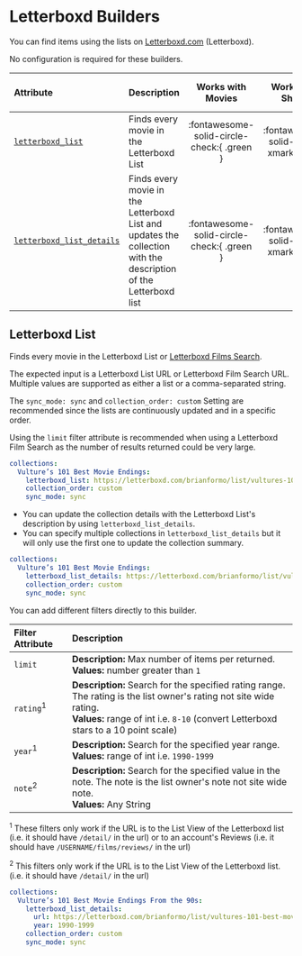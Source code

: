 # Letterboxd Builders

You can find items using the lists on [Letterboxd.com](https://letterboxd.com/) (Letterboxd). 

No configuration is required for these builders.

| Attribute                                     | Description                                                                                                     |             Works with Movies              |             Works with Shows             |    Works with Playlists and Custom Sort    |
|:----------------------------------------------|:----------------------------------------------------------------------------------------------------------------|:------------------------------------------:|:----------------------------------------:|:------------------------------------------:|
| [`letterboxd_list`](#letterboxd-list)         | Finds every movie in the Letterboxd List                                                                        | :fontawesome-solid-circle-check:{ .green } | :fontawesome-solid-circle-xmark:{ .red } | :fontawesome-solid-circle-check:{ .green } |
| [`letterboxd_list_details`](#letterboxd-list) | Finds every movie in the Letterboxd List and updates the collection with the description of the Letterboxd list | :fontawesome-solid-circle-check:{ .green } | :fontawesome-solid-circle-xmark:{ .red } | :fontawesome-solid-circle-check:{ .green } |

## Letterboxd List

Finds every movie in the Letterboxd List or [Letterboxd Films Search](https://letterboxd.com/films/).

The expected input is a Letterboxd List URL or Letterboxd Film Search URL. Multiple values are supported as either a list or a comma-separated string.

The `sync_mode: sync` and `collection_order: custom` Setting are recommended since the lists are continuously updated and in a specific order.

Using the `limit` filter attribute is recommended when using a Letterboxd Film Search as the number of results returned could be very large.

```yaml
collections:
  Vulture’s 101 Best Movie Endings:
    letterboxd_list: https://letterboxd.com/brianformo/list/vultures-101-best-movie-endings/
    collection_order: custom
    sync_mode: sync
```

* You can update the collection details with the Letterboxd List's description by using `letterboxd_list_details`.
* You can specify multiple collections in `letterboxd_list_details` but it will only use the first one to update the collection summary.

```yaml
collections:
  Vulture’s 101 Best Movie Endings:
    letterboxd_list_details: https://letterboxd.com/brianformo/list/vultures-101-best-movie-endings/
    collection_order: custom
    sync_mode: sync
```

You can add different filters directly to this builder.

| Filter Attribute     | Description                                                                                                                                                                                                 |
|:---------------------|:------------------------------------------------------------------------------------------------------------------------------------------------------------------------------------------------------------|
| `limit`              | **Description:** Max number of items per returned.<br>**Values:**  number greater than `1`                                                                                                                  |
| `rating`<sup>1</sup> | **Description:** Search for the specified rating range. The rating is the list owner's rating not site wide rating.<br>**Values:**  range of int i.e. `8-10` (convert Letterboxd stars to a 10 point scale) |
| `year`<sup>1</sup>   | **Description:** Search for the specified year range.<br>**Values:**  range of int i.e. `1990-1999`                                                                                                         |
| `note`<sup>2</sup>   | **Description:** Search for the specified value in the note. The note is the list owner's note not site wide note.<br>**Values:**  Any String                                                               |

<sup>1</sup> These filters only work if the URL is to the List View of the Letterboxd list (i.e. it should have `/detail/` in the url) or to an account's Reviews (i.e. it should have `/USERNAME/films/reviews/` in the url)

<sup>2</sup> This filters only work if the URL is to the List View of the Letterboxd list. (i.e. it should have `/detail/` in the url)

```yaml
collections:
  Vulture’s 101 Best Movie Endings From the 90s:
    letterboxd_list_details: 
      url: https://letterboxd.com/brianformo/list/vultures-101-best-movie-endings/
      year: 1990-1999
    collection_order: custom
    sync_mode: sync
```
